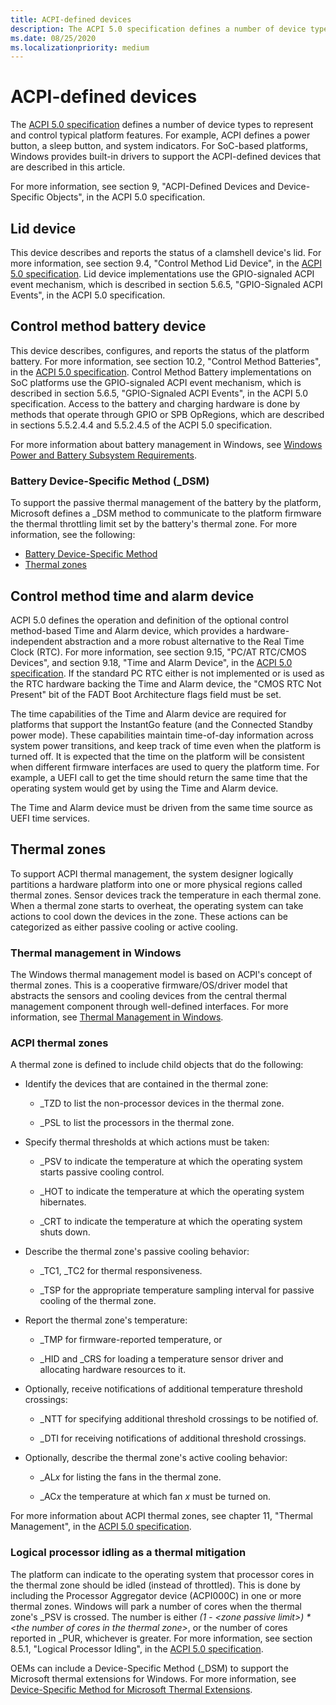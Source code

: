 ```yaml
---
title: ACPI-defined devices
description: The ACPI 5.0 specification defines a number of device types to represent and control typical platform features.
ms.date: 08/25/2020
ms.localizationpriority: medium
---
```


# ACPI-defined devices

The [ACPI 5.0 specification](https://uefi.org/specifications) defines a number of device types to represent and control typical platform features. For example, ACPI defines a power button, a sleep button, and system indicators. For SoC-based platforms, Windows provides built-in drivers to support the ACPI-defined devices that are described in this article.

For more information, see section 9, "ACPI-Defined Devices and Device-Specific Objects", in the ACPI 5.0 specification.

## Lid device

This device describes and reports the status of a clamshell device's lid. For more information, see section 9.4, "Control Method Lid Device", in the [ACPI 5.0 specification](https://uefi.org/specifications). Lid device implementations use the GPIO-signaled ACPI event mechanism, which is described in section 5.6.5, "GPIO-Signaled ACPI Events", in the ACPI 5.0 specification.

## Control method battery device

This device describes, configures, and reports the status of the platform battery. For more information, see section 10.2, "Control Method Batteries", in the [ACPI 5.0 specification](https://uefi.org/specifications). Control Method Battery implementations on SoC platforms use the GPIO-signaled ACPI event mechanism, which is described in section 5.6.5, "GPIO-Signaled ACPI Events", in the ACPI 5.0 specification. Access to the battery and charging hardware is done by methods that operate through GPIO or SPB OpRegions, which are described in sections 5.5.2.4.4 and 5.5.2.4.5 of the ACPI 5.0 specification.

For more information about battery management in Windows, see [Windows Power and Battery Subsystem Requirements](/windows-hardware/design/component-guidelines/windows-power-and-battery-subsystem-requirements).

### Battery Device-Specific Method (\_DSM)

To support the passive thermal management of the battery by the platform, Microsoft defines a \_DSM method to communicate to the platform firmware the thermal throttling limit set by the battery's thermal zone. For more information, see the following:

- [Battery Device-Specific Method](battery-device-specific-method.md)
- [Thermal zones](#thermal-zones)

## Control method time and alarm device

ACPI 5.0 defines the operation and definition of the optional control method-based Time and Alarm device, which provides a hardware-independent abstraction and a more robust alternative to the Real Time Clock (RTC). For more information, see section 9.15, "PC/AT RTC/CMOS Devices", and section 9.18, "Time and Alarm Device", in the [ACPI 5.0 specification](https://uefi.org/specifications). If the standard PC RTC either is not implemented or is used as the RTC hardware backing the Time and Alarm device, the "CMOS RTC Not Present" bit of the FADT Boot Architecture flags field must be set.

The time capabilities of the Time and Alarm device are required for platforms that support the InstantGo feature (and the Connected Standby power mode). These capabilities maintain time-of-day information across system power transitions, and keep track of time even when the platform is turned off. It is expected that the time on the platform will be consistent when different firmware interfaces are used to query the platform time. For example, a UEFI call to get the time should return the same time that the operating system would get by using the Time and Alarm device.

The Time and Alarm device must be driven from the same time source as UEFI time services.

## Thermal zones

To support ACPI thermal management, the system designer logically partitions a hardware platform into one or more physical regions called thermal zones. Sensor devices track the temperature in each thermal zone. When a thermal zone starts to overheat, the operating system can take actions to cool down the devices in the zone. These actions can be categorized as either passive cooling or active cooling.

### Thermal management in Windows

The Windows thermal management model is based on ACPI's concept of thermal zones. This is a cooperative firmware/OS/driver model that abstracts the sensors and cooling devices from the central thermal management component through well-defined interfaces. For more information, see [Thermal Management in Windows](/windows-hardware/design/device-experiences/thermal-management-in-windows).

### ACPI thermal zones

A thermal zone is defined to include child objects that do the following:

- Identify the devices that are contained in the thermal zone:

  - \_TZD to list the non-processor devices in the thermal zone.

  - \_PSL to list the processors in the thermal zone.

- Specify thermal thresholds at which actions must be taken:

  - \_PSV to indicate the temperature at which the operating system starts passive cooling control.

  - \_HOT to indicate the temperature at which the operating system hibernates.

  - \_CRT to indicate the temperature at which the operating system shuts down.

- Describe the thermal zone's passive cooling behavior:

  - \_TC1, \_TC2 for thermal responsiveness.

  - \_TSP for the appropriate temperature sampling interval for passive cooling of the thermal zone.

- Report the thermal zone's temperature:

  - \_TMP for firmware-reported temperature, or

  - \_HID and \_CRS for loading a temperature sensor driver and allocating hardware resources to it.

- Optionally, receive notifications of additional temperature threshold crossings:

  - \_NTT for specifying additional threshold crossings to be notified of.

  - \_DTI for receiving notifications of additional threshold crossings.

- Optionally, describe the thermal zone's active cooling behavior:

  - \_AL*x* for listing the fans in the thermal zone.

  - \_AC*x* the temperature at which fan *x* must be turned on.

For more information about ACPI thermal zones, see chapter 11, "Thermal Management", in the [ACPI 5.0 specification](https://uefi.org/specifications).

### Logical processor idling as a thermal mitigation

The platform can indicate to the operating system that processor cores in the thermal zone should be idled (instead of throttled). This is done by including the Processor Aggregator device (ACPI000C) in one or more thermal zones. Windows will park a number of cores when the thermal zone's \_PSV is crossed. The number is either *(1 - &lt;zone passive limit&gt;) \* &lt;the number of cores in the thermal zone&gt;*, or the number of cores reported in \_PUR, whichever is greater. For more information, see section 8.5.1, "Logical Processor Idling", in the [ACPI 5.0 specification](https://uefi.org/specifications).

OEMs can include a Device-Specific Method (\_DSM) to support the Microsoft thermal extensions for Windows. For more information, see [Device-Specific Method for Microsoft Thermal Extensions](device-specific-method-for-microsoft-thermal-extensions.md).
